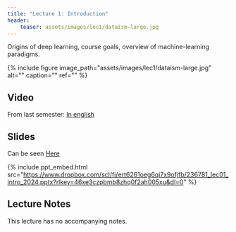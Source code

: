 ```yaml
---
title: "Lecture 1: Introduction"
header:
    teaser: assets/images/lec1/dataism-large.jpg
---
```


Origins of deep learning, course goals, overview of machine-learning
paradigms.

{% include figure
image_path="assets/images/lec1/dataism-large.jpg"
alt="" caption="" ref=""
%}


## Video
From last semester:
[In english](https://panoptotech.cloud.panopto.eu/Panopto/Pages/Viewer.aspx?id=d304d55e-41d6-4a71-adaf-af3b00a6f26e)

## Slides

Can be seen [Here](https://www.dropbox.com/scl/fi/ert6261oeg6qi7x9ofjfb/236781_lec01_intro_2024.pptx?rlkey=46xe3czpbmb8zhq0f2ah005xu&dl=0)

{% include ppt_embed.html src="https://www.dropbox.com/scl/fi/ert6261oeg6qi7x9ofjfb/236781_lec01_intro_2024.pptx?rlkey=46xe3czpbmb8zhq0f2ah005xu&dl=0" %}


## Lecture Notes

This lecture has no accompanying notes.